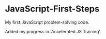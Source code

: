 # JavaScript-First-Steps
My first JavaScript problem-solving code.

Added my progress in 'Accelerated JS Training'.

